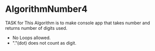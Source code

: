 # AlgorithmNumber4

TASK for This Algorithm is to make console app that takes number and returns number of digits used. 
* No Loops allowed.
* "."(dot) does not count as digit.
